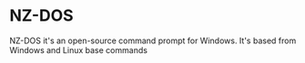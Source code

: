 # NZ-DOS
NZ-DOS it's an open-source command prompt for Windows. It's based from Windows and Linux base commands
